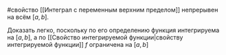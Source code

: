 #свойство 
[[Интеграл с переменным верхним пределом]] непрерывен на всём $[a,b]$.

Доказать легко, поскольку по его определению функция интегрируема на $[a,b]$, а по [[Свойство интегрируемой функции|свойству интегрируемой функции]] $f$ ограничена на $[a,b]$ 